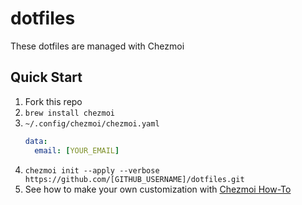 # dotfiles

These dotfiles are managed with Chezmoi

## Quick Start

1. Fork this repo
2. `brew install chezmoi`
3. `~/.config/chezmoi/chezmoi.yaml`
   ```yaml
   data:
     email: [YOUR_EMAIL]
   ```
4. `chezmoi init --apply --verbose https://github.com/[GITHUB_USERNAME]/dotfiles.git`
5. See how to make your own customization with [Chezmoi How-To](https://www.chezmoi.io/docs/how-to/)
